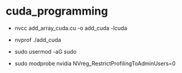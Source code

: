 # cuda_programming


* nvcc add_array_cuda.cu -o add_cuda -lcuda
* nvprof ./add_cuda

* sudo usermod -aG sudo <user>
* sudo modprobe nvidia NVreg_RestrictProfilingToAdminUsers=0
